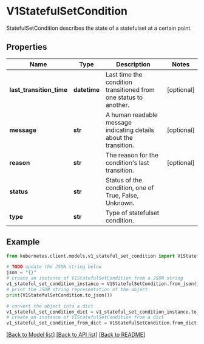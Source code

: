 # V1StatefulSetCondition

StatefulSetCondition describes the state of a statefulset at a certain point.

## Properties

Name | Type | Description | Notes
------------ | ------------- | ------------- | -------------
**last_transition_time** | **datetime** | Last time the condition transitioned from one status to another. | [optional] 
**message** | **str** | A human readable message indicating details about the transition. | [optional] 
**reason** | **str** | The reason for the condition&#39;s last transition. | [optional] 
**status** | **str** | Status of the condition, one of True, False, Unknown. | 
**type** | **str** | Type of statefulset condition. | 

## Example

```python
from kubernetes.client.models.v1_stateful_set_condition import V1StatefulSetCondition

# TODO update the JSON string below
json = "{}"
# create an instance of V1StatefulSetCondition from a JSON string
v1_stateful_set_condition_instance = V1StatefulSetCondition.from_json(json)
# print the JSON string representation of the object
print(V1StatefulSetCondition.to_json())

# convert the object into a dict
v1_stateful_set_condition_dict = v1_stateful_set_condition_instance.to_dict()
# create an instance of V1StatefulSetCondition from a dict
v1_stateful_set_condition_from_dict = V1StatefulSetCondition.from_dict(v1_stateful_set_condition_dict)
```
[[Back to Model list]](../README.md#documentation-for-models) [[Back to API list]](../README.md#documentation-for-api-endpoints) [[Back to README]](../README.md)


